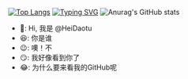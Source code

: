 [![Top Langs](https://github-readme-stats.vercel.app/api/top-langs/?username=HeiDaotu&layout=compact)](https://github.com/anuraghazra/github-readme-stats&theme=radical)
[![Typing SVG](https://readme-typing-svg.demolab.com?font=Fira+Code&pause=1000&color=0AF7D1&width=435&lines=%E4%B8%96%E7%95%8C%E7%84%A1%E9%9D%9E%E6%98%AF%E8%BF%99%E6%A0%B7%EF%BC%8C%E6%88%96%E6%98%AF%E9%82%A3%E6%A0%B7%E3%80%82)](https://git.io/typing-svg)
![Anurag's GitHub stats](https://github-readme-stats.vercel.app/api?username=HeiDaotu&show_icons=true&theme=radical)
- :grimacing:: Hi, 我是 @HeiDaotu
- :satisfied:: 你是谁
- :wink:: 噢！不
- :smirk:: 我好像看到你了
- :joy:: 为什么要来看我的GitHub呢

